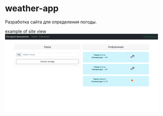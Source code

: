 # weather-app

Разработка сайта для определения погоды.

example of site view
![alt text](https://github.com/take2make/weather-app/blob/main/screen/skreen.png)
